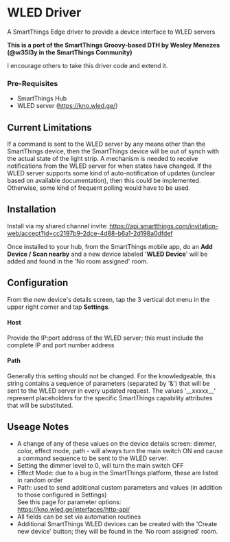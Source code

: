 # WLED Driver
A SmartThings Edge driver to provide a device interface to WLED servers

**This is a port of the SmartThings Groovy-based DTH by Wesley Menezes (@w35l3y in the SmartThings Community)**

I encourage others to take this driver code and extend it.

### Pre-Requisites

- SmartThings Hub
- WLED server (https://kno.wled.ge/)

## Current Limitations

If a command is sent to the WLED server by any means other than the SmartThings device, then the SmartThings device will be out of synch with the actual state of the light strip.  A mechanism is needed to receive notifications from the WLED server for when states have changed.  If the WLED server supports some kind of auto-notification of updates (unclear based on available documentation), then this could be implemented.  Otherwise, some kind of frequent polling would have to be used.

## Installation
Install via my shared channel invite:  https://api.smartthings.com/invitation-web/accept?id=cc2197b9-2dce-4d88-b6a1-2d198a0dfdef

Once installed to your hub, from the SmartThings mobile app, do an **Add Device / Scan nearby** and a new device labeled '**WLED Device**' will be added and found in the 'No room assigned' room.

## Configuration
From the new device's details screen, tap the 3 vertical dot menu in the upper right corner and tap **Settings**.  

#### Host
Provide the IP:port address of the WLED server;  this must include the complete IP and port number address

#### Path
Generally this setting should not be changed.  For the knowledgeable, this string contains a sequence of parameters (separated by '&') that will be sent to the WLED server in every updated request.  The values '\_\_xxxxx\_\_' represent placeholders for the specific SmartThings capability attributes that will be substituted.

## Useage Notes
- A change of any of these values on the device details screen: dimmer, color, effect mode, path -  will always turn the main switch ON and cause a command sequence to be sent to the WLED server. 
- Setting the dimmer level to 0, will turn the main switch OFF
- Effect Mode:  due to a bug in the SmartThings platform, these are listed in random order
- Path: used to send additional custom parameters and values (in addition to those configured in Settings)  
See this page for parameter options: https://kno.wled.ge/interfaces/http-api/
- All fields can be set via automation routines
- Additional SmartThings WLED devices can be created with the 'Create new device' button; they will be found in the 'No room assigned' room.

